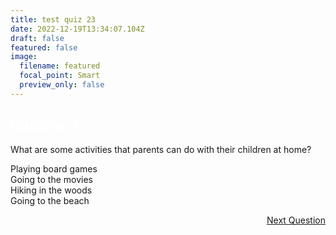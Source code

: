 ```yaml
---
title: test quiz 23
date: 2022-12-19T13:34:07.104Z
draft: false
featured: false
image:
  filename: featured
  focal_point: Smart
  preview_only: false
---
```

<script>
let correctAnswer = document.querySelectorAll(".quizbox-question");
for(let i = 0; i < correctAnswer.length; i++) {
  correctAnswer[i].addEventListener("click", function(){
    if(correctAnswer[i].textContent === "hidden answer"){
      correctAnswer[i].style.backgroundColor = "#32dc66";
    }
    else{
      correctAnswer[i].style.backgroundColor = "#dc3232";
    }
  });
}
</script>

<div class="quizbox">
<h2 style="color: #ffffff;">Question 1</h2>
<p>What are some activities that parents can do with their children at home?</p>

<div class="quizbox-question" onclick="this.style.backgroundColor='#32dc66';">Playing board games</div>
<div class="quizbox-question" onclick="this.style.backgroundColor='#dc3232';">Going to the movies</div>
<div class="quizbox-question" onclick="this.style.backgroundColor='#dc3232';">Hiking in the woods</div>
<div class="quizbox-question" onclick="this.style.backgroundColor='#dc3232';">Going to the beach</div>


<p style="text-align: right;"><a href="/parents-children-time-at-home-activities-galore-2/" class="btn btn-primary btn-lg mb-md-1">Next Question <i class="fa-solid fa-arrow-right"></i></a></p>
</div>

<script>
let correctAnswer = document.querySelectorAll(".quizbox-question");
for(let i = 0; i < correctAnswer.length; i++) {
  correctAnswer[i].addEventListener("click", function(){
    if(correctAnswer[i].textContent === "Playing board games"){
      correctAnswer[i].style.backgroundColor = "#32dc66";
      correctAnswer[i].innerHTML = correctAnswer[i].textContent + "<br>Playing board games is a great way for parents and their children to bond and have fun together at home.
    }
    else{
      correctAnswer[i].style.backgroundColor = "#dc3232";
    }
  });
}
</script>